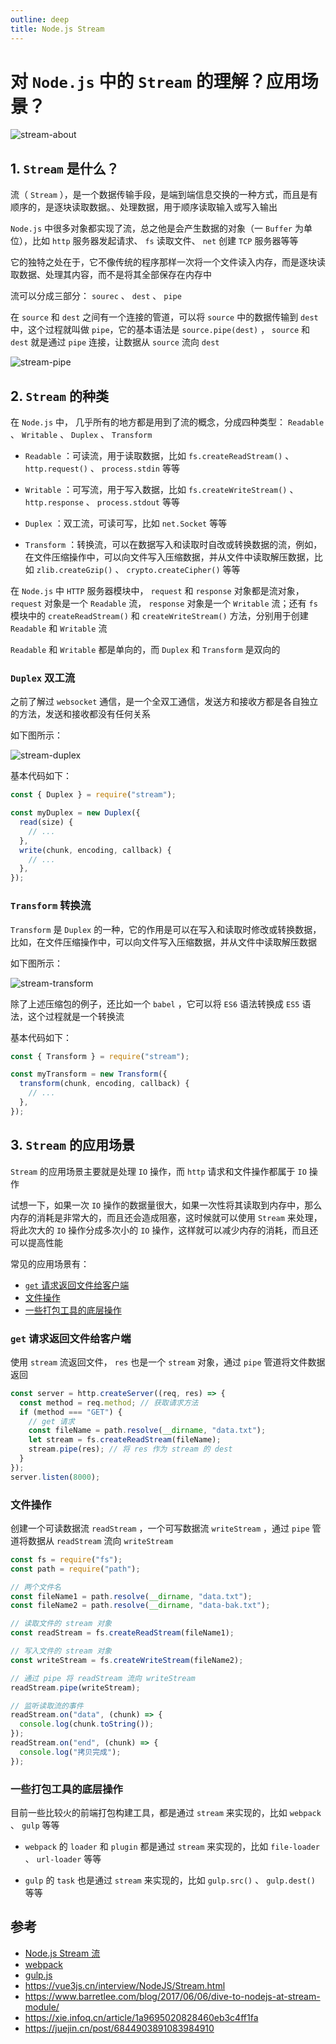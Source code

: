 ```yaml
---
outline: deep
title: Node.js Stream
---
```


# 对 `Node.js` 中的 `Stream` 的理解？应用场景？

![stream-about](./images/stream-about.png)

## 1. `Stream` 是什么？

流（ `Stream` ），是一个数据传输手段，是端到端信息交换的一种方式，而且是有顺序的，是逐块读取数据。、处理数据，用于顺序读取输入或写入输出

`Node.js` 中很多对象都实现了流，总之他是会产生数据的对象（一 `Buffer` 为单位），比如 `http` 服务器发起请求、 `fs` 读取文件、 `net` 创建 `TCP` 服务器等等

它的独特之处在于，它不像传统的程序那样一次将一个文件读入内存，而是逐块读取数据、处理其内容，而不是将其全部保存在内存中

流可以分成三部分： `sourec` 、 `dest` 、 `pipe`

在 `source` 和 `dest` 之间有一个连接的管道，可以将 `source` 中的数据传输到 `dest` 中，这个过程就叫做 `pipe`，它的基本语法是 `source.pipe(dest)` ， `source` 和 `dest` 就是通过 `pipe` 连接，让数据从 `source` 流向 `dest`

![stream-pipe](./images/stream-pipe.png)

## 2. `Stream` 的种类

在 `Node.js` 中， 几乎所有的地方都是用到了流的概念，分成四种类型： `Readable` 、 `Writable` 、 `Duplex` 、 `Transform`

- `Readable` ：可读流，用于读取数据，比如 `fs.createReadStream()` 、 `http.request()` 、 `process.stdin` 等等

- `Writable` ：可写流，用于写入数据，比如 `fs.createWriteStream()` 、 `http.response` 、 `process.stdout` 等等

- `Duplex` ：双工流，可读可写，比如 `net.Socket` 等等

- `Transform` ：转换流，可以在数据写入和读取时自改或转换数据的流，例如，在文件压缩操作中，可以向文件写入压缩数据，并从文件中读取解压数据，比如 `zlib.createGzip()` 、 `crypto.createCipher()` 等等

在 `Node.js` 中 `HTTP` 服务器模块中， `request` 和 `response` 对象都是流对象， `request` 对象是一个 `Readable` 流， `response` 对象是一个 `Writable` 流；还有 `fs` 模块中的 `createReadStream()` 和 `createWriteStream()` 方法，分别用于创建 `Readable` 和 `Writable` 流

`Readable` 和 `Writable` 都是单向的，而 `Duplex` 和 `Transform` 是双向的

### `Duplex` 双工流

之前了解过 `websocket` 通信，是一个全双工通信，发送方和接收方都是各自独立的方法，发送和接收都没有任何关系

如下图所示：

![stream-duplex](./images/stream-duplex.png)

基本代码如下：

```js
const { Duplex } = require("stream");

const myDuplex = new Duplex({
  read(size) {
    // ...
  },
  write(chunk, encoding, callback) {
    // ...
  },
});
```

### `Transform` 转换流

`Transform` 是 `Duplex` 的一种，它的作用是可以在写入和读取时修改或转换数据，比如，在文件压缩操作中，可以向文件写入压缩数据，并从文件中读取解压数据

如下图所示：

![stream-transform](./images/stream-transform.png)

除了上述压缩包的例子，还比如一个 `babel` ，它可以将 `ES6` 语法转换成 `ES5` 语法，这个过程就是一个转换流

基本代码如下：

```js
const { Transform } = require("stream");

const myTransform = new Transform({
  transform(chunk, encoding, callback) {
    // ...
  },
});
```

## 3. `Stream` 的应用场景

`Stream` 的应用场景主要就是处理 `IO` 操作，而 `http` 请求和文件操作都属于 `IO` 操作

试想一下，如果一次 `IO` 操作的数据量很大，如果一次性将其读取到内存中，那么内存的消耗是非常大的，而且还会造成阻塞，这时候就可以使用 `Stream` 来处理，将此次大的 `IO` 操作分成多次小的 `IO` 操作，这样就可以减少内存的消耗，而且还可以提高性能

常见的应用场景有：

- [`get` 请求返回文件给客户端](#get-请求返回文件给客户端)
- [文件操作](#文件操作)
- [一些打包工具的底层操作](#一些打包工具的底层操作)

### `get` 请求返回文件给客户端

使用 `stream` 流返回文件， `res` 也是一个 `stream` 对象，通过 `pipe` 管道将文件数据返回

```js
const server = http.createServer((req, res) => {
  const method = req.method; // 获取请求方法
  if (method === "GET") {
    // get 请求
    const fileName = path.resolve(__dirname, "data.txt");
    let stream = fs.createReadStream(fileName);
    stream.pipe(res); // 将 res 作为 stream 的 dest
  }
});
server.listen(8000);
```

### 文件操作

创建一个可读数据流 `readStream` ，一个可写数据流 `writeStream` ，通过 `pipe` 管道将数据从 `readStream` 流向 `writeStream`

```js
const fs = require("fs");
const path = require("path");

// 两个文件名
const fileName1 = path.resolve(__dirname, "data.txt");
const fileName2 = path.resolve(__dirname, "data-bak.txt");

// 读取文件的 stream 对象
const readStream = fs.createReadStream(fileName1);

// 写入文件的 stream 对象
const writeStream = fs.createWriteStream(fileName2);

// 通过 pipe 将 readStream 流向 writeStream
readStream.pipe(writeStream);

// 监听读取流的事件
readStream.on("data", (chunk) => {
  console.log(chunk.toString());
});
readStream.on("end", (chunk) => {
  console.log("拷贝完成");
});
```

### 一些打包工具的底层操作

目前一些比较火的前端打包构建工具，都是通过 `stream` 来实现的，比如 `webpack` 、 `gulp` 等等

- `webpack` 的 `loader` 和 `plugin` 都是通过 `stream` 来实现的，比如 `file-loader` 、 `url-loader` 等等

- `gulp` 的 `task` 也是通过 `stream` 来实现的，比如 `gulp.src()` 、 `gulp.dest()` 等等

## 参考

- [Node.js Stream 流](https://www.runoob.com/nodejs/nodejs-stream.html)
- [webpack](https://webpack.js.org/)
- [gulp.js](https://gulpjs.com/)
- https://vue3js.cn/interview/NodeJS/Stream.html
- https://www.barretlee.com/blog/2017/06/06/dive-to-nodejs-at-stream-module/
- https://xie.infoq.cn/article/1a9695020828460eb3c4ff1fa
- https://juejin.cn/post/6844903891083984910
